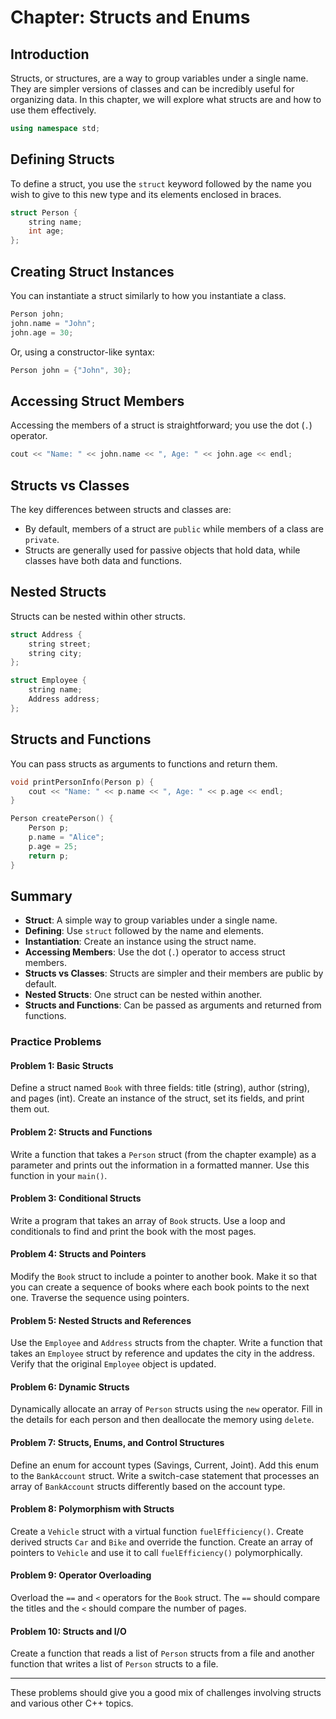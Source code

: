# Chapter: Structs and Enums

## Introduction

Structs, or structures, are a way to group variables under a single name. They are simpler versions of classes and can be incredibly useful for organizing data. In this chapter, we will explore what structs are and how to use them effectively.

```cpp
using namespace std;
```

## Defining Structs

To define a struct, you use the `struct` keyword followed by the name you wish to give to this new type and its elements enclosed in braces.

```cpp
struct Person {
    string name;
    int age;
};
```

## Creating Struct Instances

You can instantiate a struct similarly to how you instantiate a class.

```cpp
Person john;
john.name = "John";
john.age = 30;
```

Or, using a constructor-like syntax:

```cpp
Person john = {"John", 30};
```

## Accessing Struct Members

Accessing the members of a struct is straightforward; you use the dot (`.`) operator.

```cpp
cout << "Name: " << john.name << ", Age: " << john.age << endl;
```

## Structs vs Classes

The key differences between structs and classes are:

- By default, members of a struct are `public` while members of a class are `private`.
- Structs are generally used for passive objects that hold data, while classes have both data and functions.

## Nested Structs

Structs can be nested within other structs.

```cpp
struct Address {
    string street;
    string city;
};

struct Employee {
    string name;
    Address address;
};
```

## Structs and Functions

You can pass structs as arguments to functions and return them.

```cpp
void printPersonInfo(Person p) {
    cout << "Name: " << p.name << ", Age: " << p.age << endl;
}

Person createPerson() {
    Person p;
    p.name = "Alice";
    p.age = 25;
    return p;
}
```

## Summary

- **Struct**: A simple way to group variables under a single name.
- **Defining**: Use `struct` followed by the name and elements.
- **Instantiation**: Create an instance using the struct name.
- **Accessing Members**: Use the dot (`.`) operator to access struct members.
- **Structs vs Classes**: Structs are simpler and their members are public by default.
- **Nested Structs**: One struct can be nested within another.
- **Structs and Functions**: Can be passed as arguments and returned from functions.



### Practice Problems

#### Problem 1: Basic Structs

Define a struct named `Book` with three fields: title (string), author (string), and pages (int). Create an instance of the struct, set its fields, and print them out.

#### Problem 2: Structs and Functions

Write a function that takes a `Person` struct (from the chapter example) as a parameter and prints out the information in a formatted manner. Use this function in your `main()`.

#### Problem 3: Conditional Structs

Write a program that takes an array of `Book` structs. Use a loop and conditionals to find and print the book with the most pages.

#### Problem 4: Structs and Pointers

Modify the `Book` struct to include a pointer to another book. Make it so that you can create a sequence of books where each book points to the next one. Traverse the sequence using pointers.

#### Problem 5: Nested Structs and References

Use the `Employee` and `Address` structs from the chapter. Write a function that takes an `Employee` struct by reference and updates the city in the address. Verify that the original `Employee` object is updated.

#### Problem 6: Dynamic Structs

Dynamically allocate an array of `Person` structs using the `new` operator. Fill in the details for each person and then deallocate the memory using `delete`.

#### Problem 7: Structs, Enums, and Control Structures

Define an enum for account types (Savings, Current, Joint). Add this enum to the `BankAccount` struct. Write a switch-case statement that processes an array of `BankAccount` structs differently based on the account type.

#### Problem 8: Polymorphism with Structs

Create a `Vehicle` struct with a virtual function `fuelEfficiency()`. Create derived structs `Car` and `Bike` and override the function. Create an array of pointers to `Vehicle` and use it to call `fuelEfficiency()` polymorphically.

#### Problem 9: Operator Overloading

Overload the `==` and `<` operators for the `Book` struct. The `==` should compare the titles and the `<` should compare the number of pages.

#### Problem 10: Structs and I/O

Create a function that reads a list of `Person` structs from a file and another function that writes a list of `Person` structs to a file.

---

These problems should give you a good mix of challenges involving structs and various other C++ topics.